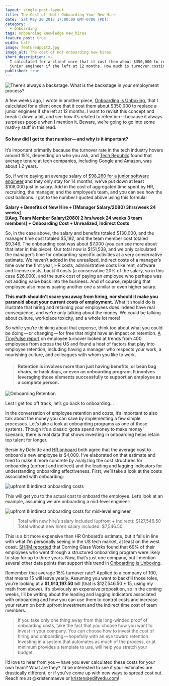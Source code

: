 ```yaml
---
layout: single-post-layout
title: The Cost of (Not) Onboarding Your New Hire
date: 'Sat May 20 2017 17:00:00 GMT-0700 (PDT)'
category:
  - Onboarding
tags: onboarding knowledge new_hires
feature_post: true
width: half
image: featuredpost2.jpg
image_alt: The cost of not onboarding new hires
short_description: >-
  I calculated for a client once that it cost them about $350,000 to replace a
  junior engineer if she left at 12 months. How much is turnover costing you?
published: true
---
```


![There’s always a backstage. What is the backstage in your employment process?]({{site.baseurl}}/img/featuredpost2.jpg)

A few weeks ago, I wrote in another piece, [Onboarding is Unboxing](/blog/onboarding-is-unboxing), that I calculated for a client once that it cost them about $350,000 to replace a junior engineer if she left at 12 months. I want to revisit this concept and break it down a bit, and see how it’s related to retention — because it always surprises people when I mention it. Beware, we’re going to go into some math-y stuff in this read.  

#### So how did I get to that number — and why is it important?

It’s important primarily because the turnover rate in the tech industry hovers around 15%, depending on who you ask, and [Tech Republic](https://www.techrepublic.com/blog/career-management/tech-companies-have-highest-turnover-rate/) found that average tenure at tech companies, including Google and Amazon, was about 1.2 years.   

So, if we’re paying an average salary of [$98,260 for a junior software engineer](http://money.usnews.com/careers/best-jobs/software-developer/salary) and they only stay for 14 months, we’ve put down at least $108,000 just in salary. Add in the cost of aggregated time spent by HR, recruiting, the manager, and the employee’s team, and you can see how the cost balloons. I got to the number I quoted above using this formula:  

**Salary + Benefits of New Hire + [(Manager Salary/2080)  3hrs/week  24 weeks]  
[(Avg. Team Member Salary/2080)  2 hrs/week  24 weeks  3 team members] + Onboarding Cost + Unrealized, Indirect Costs**


So, in the case above, the salary and benefits totaled $130,000, and the manager time cost totaled $5,192, and the team member cost totaled $9,346. The onboarding cost was about $7,000 (you can see more about that later in this piece). Our total now is $151,538, and we only calculated the manager’s time for onboarding-specific activities at a very conservative estimate. We haven’t added in the unrealized, indirect costs of a manager’s time over the first year, HR costs, administrative costs like rent, software and license costs, backfill costs (a conservative 20% of the salary, so in this case $26,000), and the sunk cost of paying an employee who perhaps was not adding value back into the business. And of course, replacing that employee also means paying another one a similar or even higher salary.  

**This math shouldn’t scare you away from hiring, nor should it make you paranoid about your current costs of employment.** What it should do is illustrate that hiring and retaining your employees does indeed have real consequence, and we’re only talking about the money. We could be talking about culture, workplace toxicity, and a whole lot more!  

So while you’re thinking about that expense, think too about what you could be doing — or changing — for free that might have an impact on retention. [A TinyPulse report](https://www.tinypulse.com/lt-employee-retention-report) on employee turnover looked at trends from 400 employees from across the US and found a host of factors that play into employee retention, including having a manager who respects your work, a nourishing culture, and colleagues with whom you like to work.    

> #### Retention is involves more than just having benefits, or bean bag chairs, or hack days, or even an onboarding program. It involves leveraging those elements successfully to support an employee as a complete person.

![Onboarding Retention]({{site.baseurl}}/img/cost-of-not-onboarding2.jpg)


Lest I get too off track, let’s go back to onboarding…  

In the conversation of employee retention and costs, it’s important to also talk about the money you can save by implementing a few simple processes. Let’s take a look at onboarding programs as one of those systems. Though it’s a classic ‘gotta spend money to make money’ scenario, there is real data that shows investing in onboarding helps retain top talent for longer.  

Bersin by Deloitte and [HR onboard](https://hronboard.me/blog/how-much-does-it-really-cost-to-onboard-a-new-candidate-employee-onboarding/) both agree that the average cost to onboard a new employee is $4,000. I’ve elaborated on that estimate and tried to make it more concrete by analyzing the cost structures for onboarding (upfront and indirect) and the leading and lagging indicators for understanding onboarding effectiveness. First, we’ll take a look at the costs associated with onboarding:

![upfront & indirect onboarding costs]({{site.baseurl}}/img/cost-of-not-onboarding3.png)

This will get you to the actual cost to onboard the employee. Let’s look at an example, assuming we are onboarding a mid-level engineer:  

![upfront & indirect onboarding costs for mid-level engineer]({{site.baseurl}}/img/cost-of-not-onboarding4.png)


> Total with new hire’s salary included (upfront + indirect): $127,546.50
Total without new hire’s salary included: $7,546.50  

This is a bit more expensive than HR Onboard’s estimate, but it falls in line with what I’m personally seeing in the US tech market, at least on the west coast. [SHRM reported](https://www.shrm.org/foundation/ourwork/initiatives/resources-from-past-initiatives/Documents/Onboarding%20New%20Employees.pdf) that Corning Glass Works found that 69% of their employees who went through a structured onboarding program were likely to stay for up to three years. Now, that’s just one company, but I mention several other data points that support this trend in [Onboarding is Unboxing](/blog/onboarding-is-unboxing).  

Remember that average 15% turnover rate? Applied to a company of 100, that means 15 will leave yearly. Assuming you want to backfill those roles, you’re looking at a **$1,913,197.50** bill (that is $127,546.50 * 15, using my math from above). It’s obviously an expensive proposition, so in the coming weeks, I’ll be writing about the leading and lagging indicators associated with onboarding and how you can use them to control costs and increase your return on both upfront investment and the indirect time cost of team members.  

> If you take only one thing away from this long-winded proof of onboarding costs, take the fact that you choose how you want to invest in your company. You can choose how to invest the cost of hiring and onboarding — hopefully with an eye toward retention. Investing in a system that automates as much of the process, or at minimum provides a template to use, will help you stretch your budget.  

I’d love to hear from you — have you ever calculated these costs for your own team? What are they? I’d be interested to see if your estimates are drastically different, or if you’ve come up with new ways to spread cost out. Reach me at @kristenmaeve or kristen@edifyedu.com!
